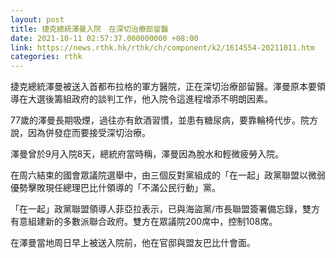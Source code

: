 ```yaml
---
layout: post
title: 捷克總統澤曼入院　在深切治療部留醫
date: 2021-10-11 02:57:37.000000000 +08:00
link: https://news.rthk.hk/rthk/ch/component/k2/1614554-20211011.htm
categories: rthk
---
```


捷克總統澤曼被送入首都布拉格的軍方醫院，正在深切治療部留醫。澤曼原本要領導在大選後籌組政府的談判工作，他入院令這進程增添不明朗因素。

77歲的澤曼長期吸煙，過往亦有飲酒習慣，並患有糖尿病，要靠輪椅代步。院方說，因為併發症而要接受深切治療。

澤曼曾於9月入院8天，總統府當時稱，澤曼因為脫水和輕微疲勞入院。

在周六結束的國會眾議院選舉中，由三個反對黨組成的「在一起」政黨聯盟以微弱優勢擊敗現任總理巴比什領導的「不滿公民行動」黨。

「在一起」政黨聯盟領導人菲亞拉表示，已與海盜黨/市長聯盟簽署備忘錄，雙方有意組建新的多數派聯合政府。雙方在眾議院200席中，控制108席。

在澤曼當地周日早上被送入院前，他在官邸與盟友巴比什會面。
